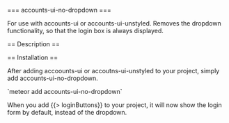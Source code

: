 === accounts-ui-no-dropdown ===

For use with accounts-ui or accounts-ui-unstyled.  Removes the dropdown functionality, so that the login box is always displayed.

== Description ==



== Installation ==

After adding accoounts-ui or accoutns-ui-unstyled to your project, simply add accounts-ui-no-dropdown.

\`meteor add accounts-ui-no-dropdown\`

When you add {{> loginButtons}} to your project, it will now show the login form by default, instead of the dropdown.